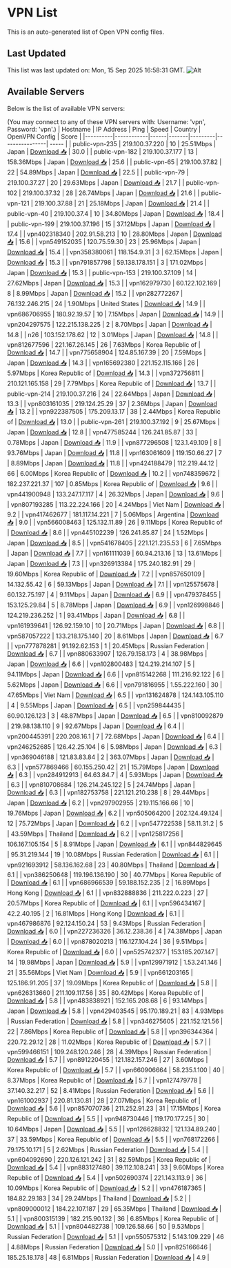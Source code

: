 # VPN List

This is an auto-generated list of Open VPN config files.

## Last Updated

This list was last updated on: Mon, 15 Sep 2025 16:58:31 GMT.
![Alt](https://repobeats.axiom.co/api/embed/186b98318ef1479477931607c1ad7d823f12451f.svg "Repobeats analytics image")

## Available Servers

Below is the list of available VPN servers:

(You may connect to any of these VPN servers with: Username: 'vpn', Password: 'vpn'.)
| Hostname | IP Address | Ping | Speed | Country | OpenVPN Config | Score |
|----------|------------|------|-------|---------|----------------| ----- |
| public-vpn-235 | 219.100.37.220 | 10 | 25.51Mbps | Japan | [Download 📥](./configs/server_0_JP.ovpn) | 30.0 |
| public-vpn-182 | 219.100.37.177 | 13 | 158.36Mbps | Japan | [Download 📥](./configs/server_1_JP.ovpn) | 25.6 |
| public-vpn-65 | 219.100.37.82 | 22 | 54.89Mbps | Japan | [Download 📥](./configs/server_2_JP.ovpn) | 22.5 |
| public-vpn-79 | 219.100.37.27 | 20 | 29.63Mbps | Japan | [Download 📥](./configs/server_3_JP.ovpn) | 21.7 |
| public-vpn-102 | 219.100.37.32 | 28 | 26.74Mbps | Japan | [Download 📥](./configs/server_4_JP.ovpn) | 21.6 |
| public-vpn-121 | 219.100.37.88 | 21 | 25.18Mbps | Japan | [Download 📥](./configs/server_5_JP.ovpn) | 21.4 |
| public-vpn-40 | 219.100.37.4 | 10 | 34.80Mbps | Japan | [Download 📥](./configs/server_6_JP.ovpn) | 18.4 |
| public-vpn-199 | 219.100.37.196 | 15 | 37.12Mbps | Japan | [Download 📥](./configs/server_7_JP.ovpn) | 17.4 |
| vpn402318340 | 202.91.58.213 | 10 | 28.80Mbps | Japan | [Download 📥](./configs/server_8_JP.ovpn) | 15.6 |
| vpn549152035 | 120.75.59.30 | 23 | 25.96Mbps | Japan | [Download 📥](./configs/server_9_JP.ovpn) | 15.4 |
| vpn358380061 | 118.154.9.31 | 3 | 62.15Mbps | Japan | [Download 📥](./configs/server_10_JP.ovpn) | 15.3 |
| vpn791857798 | 59.138.178.151 | 3 | 171.02Mbps | Japan | [Download 📥](./configs/server_11_JP.ovpn) | 15.3 |
| public-vpn-153 | 219.100.37.109 | 14 | 27.62Mbps | Japan | [Download 📥](./configs/server_12_JP.ovpn) | 15.3 |
| vpn162979730 | 60.122.102.169 | 8 | 8.99Mbps | Japan | [Download 📥](./configs/server_13_JP.ovpn) | 15.2 |
| vpn282772267 | 76.132.246.215 | 24 | 1.90Mbps | United States | [Download 📥](./configs/server_14_US.ovpn) | 14.9 |
| vpn686706955 | 180.92.19.57 | 10 | 7.15Mbps | Japan | [Download 📥](./configs/server_15_JP.ovpn) | 14.9 |
| vpn204297575 | 122.215.138.225 | 2 | 8.70Mbps | Japan | [Download 📥](./configs/server_16_JP.ovpn) | 14.8 |
| n26 | 103.152.178.62 | 12 | 3.01Mbps | Japan | [Download 📥](./configs/server_17_JP.ovpn) | 14.8 |
| vpn812677596 | 221.167.26.145 | 26 | 7.63Mbps | Korea Republic of | [Download 📥](./configs/server_18_KR.ovpn) | 14.7 |
| vpn775658904 | 124.85.167.39 | 20 | 7.59Mbps | Japan | [Download 📥](./configs/server_19_JP.ovpn) | 14.3 |
| vpn165692380 | 221.152.115.166 | 26 | 5.97Mbps | Korea Republic of | [Download 📥](./configs/server_20_KR.ovpn) | 14.3 |
| vpn372756811 | 210.121.165.158 | 29 | 7.79Mbps | Korea Republic of | [Download 📥](./configs/server_21_KR.ovpn) | 13.7 |
| public-vpn-214 | 219.100.37.216 | 24 | 22.64Mbps | Japan | [Download 📥](./configs/server_22_JP.ovpn) | 13.3 |
| vpn803161035 | 219.124.25.29 | 37 | 2.36Mbps | Japan | [Download 📥](./configs/server_23_JP.ovpn) | 13.2 |
| vpn922387505 | 175.209.13.17 | 38 | 2.44Mbps | Korea Republic of | [Download 📥](./configs/server_24_KR.ovpn) | 13.0 |
| public-vpn-261 | 219.100.37.192 | 9 | 25.67Mbps | Japan | [Download 📥](./configs/server_25_JP.ovpn) | 12.8 |
| vpn477585244 | 126.241.85.87 | 33 | 0.78Mbps | Japan | [Download 📥](./configs/server_26_JP.ovpn) | 11.9 |
| vpn877296508 | 123.1.49.109 | 8 | 93.76Mbps | Japan | [Download 📥](./configs/server_27_JP.ovpn) | 11.8 |
| vpn163061609 | 119.150.66.27 | 7 | 8.89Mbps | Japan | [Download 📥](./configs/server_28_JP.ovpn) | 11.8 |
| vpn424188479 | 112.219.44.12 | 66 | 6.00Mbps | Korea Republic of | [Download 📥](./configs/server_29_KR.ovpn) | 10.2 |
| vpn748359672 | 182.237.221.37 | 107 | 0.85Mbps | Korea Republic of | [Download 📥](./configs/server_30_KR.ovpn) | 9.6 |
| vpn441900948 | 133.247.17.117 | 4 | 26.32Mbps | Japan | [Download 📥](./configs/server_31_JP.ovpn) | 9.6 |
| vpn807193285 | 113.22.224.166 | 20 | 4.24Mbps | Viet Nam | [Download 📥](./configs/server_32_VN.ovpn) | 9.2 |
| vpn417462677 | 181.117.14.221 | 7 | 5.06Mbps | Argentina | [Download 📥](./configs/server_33_AR.ovpn) | 9.0 |
| vpn566008463 | 125.132.11.89 | 26 | 9.11Mbps | Korea Republic of | [Download 📥](./configs/server_34_KR.ovpn) | 8.6 |
| vpn445102239 | 126.241.85.87 | 24 | 1.52Mbps | Japan | [Download 📥](./configs/server_35_JP.ovpn) | 8.5 |
| vpn541678405 | 221.121.235.53 | 6 | 7.65Mbps | Japan | [Download 📥](./configs/server_36_JP.ovpn) | 7.7 |
| vpn161111039 | 60.94.213.16 | 13 | 13.61Mbps | Japan | [Download 📥](./configs/server_37_JP.ovpn) | 7.3 |
| vpn326913384 | 175.240.182.91 | 29 | 19.60Mbps | Korea Republic of | [Download 📥](./configs/server_38_KR.ovpn) | 7.2 |
| vpn857650109 | 14.132.55.42 | 6 | 59.13Mbps | Japan | [Download 📥](./configs/server_39_JP.ovpn) | 7.1 |
| vpn125575678 | 60.132.75.197 | 4 | 9.11Mbps | Japan | [Download 📥](./configs/server_40_JP.ovpn) | 6.9 |
| vpn479378455 | 153.125.29.84 | 5 | 8.78Mbps | Japan | [Download 📥](./configs/server_41_JP.ovpn) | 6.9 |
| vpn126998846 | 124.219.236.252 | 1 | 93.41Mbps | Japan | [Download 📥](./configs/server_42_JP.ovpn) | 6.8 |
| vpn161939641 | 126.92.159.10 | 10 | 20.71Mbps | Japan | [Download 📥](./configs/server_43_JP.ovpn) | 6.8 |
| vpn587057222 | 133.218.175.140 | 20 | 8.61Mbps | Japan | [Download 📥](./configs/server_44_JP.ovpn) | 6.7 |
| vpn777878281 | 91.192.62.153 | 1 | 20.45Mbps | Russian Federation | [Download 📥](./configs/server_45_RU.ovpn) | 6.7 |
| vpn880633907 | 126.79.158.173 | 4 | 38.98Mbps | Japan | [Download 📥](./configs/server_46_JP.ovpn) | 6.6 |
| vpn102800483 | 124.219.214.107 | 5 | 94.11Mbps | Japan | [Download 📥](./configs/server_47_JP.ovpn) | 6.6 |
| vpn815142268 | 111.216.92.122 | 6 | 5.62Mbps | Japan | [Download 📥](./configs/server_48_JP.ovpn) | 6.6 |
| vpn791816955 | 1.55.222.160 | 30 | 47.65Mbps | Viet Nam | [Download 📥](./configs/server_49_VN.ovpn) | 6.5 |
| vpn131624878 | 124.143.105.110 | 4 | 9.55Mbps | Japan | [Download 📥](./configs/server_50_JP.ovpn) | 6.5 |
| vpn259844435 | 60.90.126.123 | 3 | 48.87Mbps | Japan | [Download 📥](./configs/server_51_JP.ovpn) | 6.5 |
| vpn810092879 | 219.98.138.110 | 9 | 92.67Mbps | Japan | [Download 📥](./configs/server_52_JP.ovpn) | 6.4 |
| vpn200445391 | 220.208.16.1 | 7 | 72.68Mbps | Japan | [Download 📥](./configs/server_53_JP.ovpn) | 6.4 |
| vpn246252685 | 126.42.25.104 | 6 | 5.98Mbps | Japan | [Download 📥](./configs/server_54_JP.ovpn) | 6.3 |
| vpn369046188 | 121.83.83.84 | 2 | 363.07Mbps | Japan | [Download 📥](./configs/server_55_JP.ovpn) | 6.3 |
| vpn577869466 | 60.155.250.42 | 21 | 15.79Mbps | Japan | [Download 📥](./configs/server_56_JP.ovpn) | 6.3 |
| vpn284912913 | 64.63.84.7 | 4 | 5.93Mbps | Japan | [Download 📥](./configs/server_57_JP.ovpn) | 6.3 |
| vpn810708684 | 126.214.245.122 | 5 | 24.74Mbps | Japan | [Download 📥](./configs/server_58_JP.ovpn) | 6.3 |
| vpn182753758 | 221.121.210.238 | 8 | 29.44Mbps | Japan | [Download 📥](./configs/server_59_JP.ovpn) | 6.2 |
| vpn297902955 | 219.115.166.66 | 10 | 19.76Mbps | Japan | [Download 📥](./configs/server_60_JP.ovpn) | 6.2 |
| vpn505064200 | 202.124.49.124 | 12 | 75.72Mbps | Japan | [Download 📥](./configs/server_61_JP.ovpn) | 6.2 |
| vpn547722538 | 58.11.31.2 | 5 | 43.59Mbps | Thailand | [Download 📥](./configs/server_62_TH.ovpn) | 6.2 |
| vpn125817256 | 106.167.105.154 | 5 | 8.91Mbps | Japan | [Download 📥](./configs/server_63_JP.ovpn) | 6.1 |
| vpn844829645 | 95.31.219.144 | 19 | 10.08Mbps | Russian Federation | [Download 📥](./configs/server_64_RU.ovpn) | 6.1 |
| vpn921693912 | 58.136.162.68 | 23 | 40.80Mbps | Thailand | [Download 📥](./configs/server_65_TH.ovpn) | 6.1 |
| vpn386250648 | 119.196.136.190 | 30 | 40.77Mbps | Korea Republic of | [Download 📥](./configs/server_66_KR.ovpn) | 6.1 |
| vpn686966539 | 59.188.152.235 | 2 | 16.89Mbps | Hong Kong | [Download 📥](./configs/server_67_HK.ovpn) | 6.1 |
| vpn832888836 | 211.222.0.223 | 27 | 20.57Mbps | Korea Republic of | [Download 📥](./configs/server_68_KR.ovpn) | 6.1 |
| vpn596434167 | 42.2.40.195 | 2 | 16.81Mbps | Hong Kong | [Download 📥](./configs/server_69_HK.ovpn) | 6.1 |
| vpn467986876 | 92.124.150.24 | 53 | 9.43Mbps | Russian Federation | [Download 📥](./configs/server_70_RU.ovpn) | 6.0 |
| vpn227236326 | 36.12.238.36 | 4 | 74.38Mbps | Japan | [Download 📥](./configs/server_71_JP.ovpn) | 6.0 |
| vpn878020213 | 116.127.104.24 | 36 | 9.51Mbps | Korea Republic of | [Download 📥](./configs/server_72_KR.ovpn) | 6.0 |
| vpn525742377 | 153.185.207.147 | 14 | 19.98Mbps | Japan | [Download 📥](./configs/server_73_JP.ovpn) | 5.9 |
| vpn129971912 | 1.53.241.146 | 21 | 35.56Mbps | Viet Nam | [Download 📥](./configs/server_74_VN.ovpn) | 5.9 |
| vpn661203165 | 125.186.91.205 | 37 | 19.09Mbps | Korea Republic of | [Download 📥](./configs/server_75_KR.ovpn) | 5.8 |
| vpn626313660 | 211.109.117.56 | 35 | 80.42Mbps | Korea Republic of | [Download 📥](./configs/server_76_KR.ovpn) | 5.8 |
| vpn483838921 | 152.165.208.68 | 6 | 93.14Mbps | Japan | [Download 📥](./configs/server_77_JP.ovpn) | 5.8 |
| vpn429403545 | 95.170.189.21 | 83 | 4.93Mbps | Russian Federation | [Download 📥](./configs/server_78_RU.ovpn) | 5.8 |
| vpn346275605 | 221.152.121.56 | 22 | 7.86Mbps | Korea Republic of | [Download 📥](./configs/server_79_KR.ovpn) | 5.8 |
| vpn396344364 | 220.72.29.12 | 28 | 11.02Mbps | Korea Republic of | [Download 📥](./configs/server_80_KR.ovpn) | 5.7 |
| vpn599466151 | 109.248.120.246 | 28 | 4.39Mbps | Russian Federation | [Download 📥](./configs/server_81_RU.ovpn) | 5.7 |
| vpn891220455 | 121.182.157.246 | 27 | 3.60Mbps | Korea Republic of | [Download 📥](./configs/server_82_KR.ovpn) | 5.7 |
| vpn660906664 | 58.235.1.100 | 40 | 8.37Mbps | Korea Republic of | [Download 📥](./configs/server_83_KR.ovpn) | 5.7 |
| vpn127479778 | 37.140.32.217 | 52 | 8.41Mbps | Russian Federation | [Download 📥](./configs/server_84_RU.ovpn) | 5.6 |
| vpn161002937 | 220.81.130.81 | 28 | 27.07Mbps | Korea Republic of | [Download 📥](./configs/server_85_KR.ovpn) | 5.6 |
| vpn857070736 | 211.252.91.23 | 31 | 17.15Mbps | Korea Republic of | [Download 📥](./configs/server_86_KR.ovpn) | 5.5 |
| vpn948730446 | 119.170.177.25 | 30 | 10.64Mbps | Japan | [Download 📥](./configs/server_87_JP.ovpn) | 5.5 |
| vpn126628832 | 121.134.89.240 | 37 | 33.59Mbps | Korea Republic of | [Download 📥](./configs/server_88_KR.ovpn) | 5.5 |
| vpn768172266 | 79.175.10.171 | 5 | 2.62Mbps | Russian Federation | [Download 📥](./configs/server_89_RU.ovpn) | 5.4 |
| vpn604092690 | 220.126.121.242 | 31 | 82.59Mbps | Korea Republic of | [Download 📥](./configs/server_90_KR.ovpn) | 5.4 |
| vpn883127480 | 39.112.108.241 | 33 | 9.60Mbps | Korea Republic of | [Download 📥](./configs/server_91_KR.ovpn) | 5.4 |
| vpn502690374 | 221.143.113.9 | 36 | 10.09Mbps | Korea Republic of | [Download 📥](./configs/server_92_KR.ovpn) | 5.2 |
| vpn476187365 | 184.82.29.183 | 34 | 29.24Mbps | Thailand | [Download 📥](./configs/server_93_TH.ovpn) | 5.2 |
| vpn809000012 | 184.22.107.187 | 29 | 65.35Mbps | Thailand | [Download 📥](./configs/server_94_TH.ovpn) | 5.1 |
| vpn800315139 | 182.215.90.132 | 36 | 6.85Mbps | Korea Republic of | [Download 📥](./configs/server_95_KR.ovpn) | 5.1 |
| vpn804482738 | 109.126.58.66 | 50 | 9.53Mbps | Russian Federation | [Download 📥](./configs/server_96_RU.ovpn) | 5.1 |
| vpn550575312 | 5.143.109.229 | 46 | 4.88Mbps | Russian Federation | [Download 📥](./configs/server_97_RU.ovpn) | 5.0 |
| vpn825166646 | 185.25.18.178 | 48 | 6.81Mbps | Russian Federation | [Download 📥](./configs/server_98_RU.ovpn) | 4.9 |
